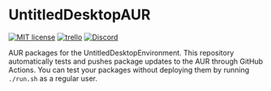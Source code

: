 # UntitledDesktopAUR

[![MIT license](https://img.shields.io/badge/License-MIT-blue.svg)](https://lbesson.mit-license.org/)
[![trello](https://img.shields.io/badge/Trello-UDE-blue])](https://trello.com/b/HmfuRY2K/untitleddesktop)
[![Discord](https://img.shields.io/discord/717037253292982315.svg?label=&logo=discord&logoColor=ffffff&color=7389D8&labelColor=6A7EC2)](https://discord.gg/4wgH8ZE)

AUR packages for the UntitledDesktopEnvironment. This repository automatically tests and pushes package updates to the AUR through GitHub Actions. You can test your packages without
deploying them by running `./run.sh` as a regular user.
